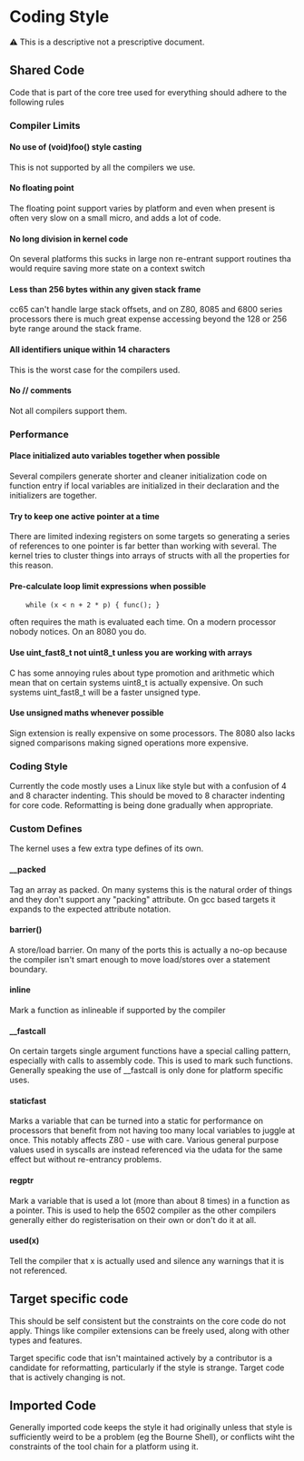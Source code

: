 # Coding Style

:warning: This is a descriptive not a prescriptive document.

## Shared Code

Code that is part of the core tree used for everything should adhere to the
following rules

### Compiler Limits

#### No use of (void)foo() style casting
This is not supported by all the compilers we use.

#### No floating point
The floating point support varies by platform and even when present is often
very slow on a small micro, and adds a lot of code.

#### No long division in kernel code
On several platforms this sucks in large non re-entrant support routines tha
would require saving more state on a context switch

#### Less than 256 bytes within any given stack frame
cc65 can't handle large stack offsets, and on Z80, 8085 and 6800 series
processors there is much great expense accessing beyond the 128 or 256 byte
range around the stack frame.

#### All identifiers unique within 14 characters
This is the worst case for the compilers used.

#### No // comments
Not all compilers support them.

### Performance

#### Place initialized auto variables together when possible
Several compilers generate shorter and cleaner initialization code on
function entry if local variables are initialized in their declaration and
the initializers are together.

#### Try to keep one active pointer at a time
There are limited indexing registers on some targets so generating a series
of references to one pointer is far better than working with several. The
kernel tries to cluster things into arrays of structs with all the
properties for this reason.

#### Pre-calculate loop limit expressions when possible

````
	while (x < n + 2 * p) { func(); }
````

often requires the math is evaluated each time. On a modern processor nobody
notices. On an 8080 you do.

#### Use uint_fast8_t not uint8_t unless you are working with arrays
C has some annoying rules about type promotion and arithmetic which mean
that on certain systems uint8_t is actually expensive. On such systems
uint_fast8_t will be a faster unsigned type.

#### Use unsigned maths whenever possible
Sign extension is really expensive on some processors. The 8080 also lacks
signed comparisons making signed operations more expensive.

### Coding Style

Currently the code mostly uses a Linux like style but with a confusion of 4
and 8 character indenting. This should be moved to 8 character indenting for
core code.  Reformatting is being done gradually when appropriate.

### Custom Defines

The kernel uses a few extra type defines of its own.

#### \_\_packed

Tag an array as packed. On many systems this is the natural order of things
and they don't support any "packing" attribute. On gcc based targets it
expands to the expected attribute notation.

#### barrier()

A store/load barrier. On many of the ports this is actually a no-op because
the compiler isn't smart enough to move load/stores over a statement
boundary.

#### inline

Mark a function as inlineable if supported by the compiler

#### \_\_fastcall

On certain targets single argument functions have a special calling pattern,
especially with calls to assembly code. This is used to mark such functions.
Generally speaking the use of \_\_fastcall is only done for platform specific
uses.

#### staticfast

Marks a variable that can be turned into a static for performance on
processors that benefit from not having too many local variables to juggle
at once. This notably affects Z80 - use with care. Various general purpose
values used in syscalls are instead referenced via the udata for the same
effect but without re-entrancy problems.

#### regptr

Mark a variable that is used a lot (more than about 8 times) in a function
as a pointer. This is used to help the 6502 compiler as the other compilers
generally either do registerisation on their own or don't do it at all.

#### used(x)

Tell the compiler that x is actually used and silence any warnings that it
is not referenced.

## Target specific code

This should be self consistent but the constraints on the core code do not
apply. Things like compiler extensions can be freely used, along with other
types and features.

Target specific code that isn't maintained actively by a contributor is a
candidate for reformatting, particularly if the style is strange. Target
code that is actively changing is not.

## Imported Code

Generally imported code keeps the style it had originally unless that style
is sufficiently weird to be a problem (eg the Bourne Shell), or conflicts
wiht the constraints of the tool chain for a platform using it.

